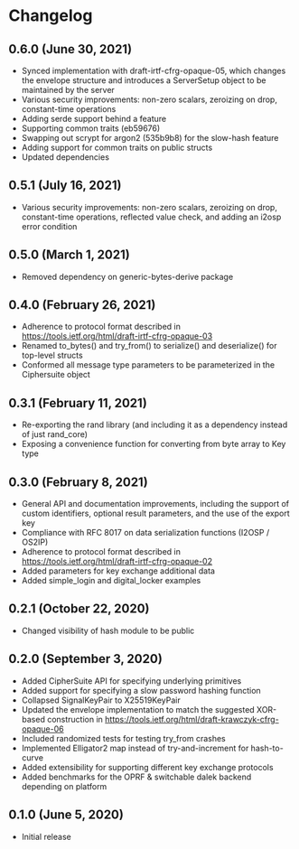 # Changelog

## 0.6.0 (June 30, 2021)

* Synced implementation with draft-irtf-cfrg-opaque-05, which changes
  the envelope structure and introduces a ServerSetup object to be
  maintained by the server
* Various security improvements: non-zero scalars, zeroizing on drop,
  constant-time operations
* Adding serde support behind a feature
* Supporting common traits (eb59676)
* Swapping out scrypt for argon2 (535b9b8) for the slow-hash feature
* Adding support for common traits on public structs
* Updated dependencies

## 0.5.1 (July 16, 2021)

* Various security improvements: non-zero scalars, zeroizing on drop,
  constant-time operations, reflected value check, and adding an
  i2osp error condition

## 0.5.0 (March 1, 2021)

* Removed dependency on generic-bytes-derive package

## 0.4.0 (February 26, 2021)

* Adherence to protocol format described in
  https://tools.ietf.org/html/draft-irtf-cfrg-opaque-03
* Renamed to_bytes() and try_from() to serialize() and deserialize() for
  top-level structs
* Conformed all message type parameters to be parameterized in the
  Ciphersuite object

## 0.3.1 (February 11, 2021)

* Re-exporting the rand library (and including it as a dependency instead of
  just rand_core)
* Exposing a convenience function for converting from byte array to Key type

## 0.3.0 (February 8, 2021)

* General API and documentation improvements, including the support of custom
  identifiers, optional result parameters, and the use of the export key
* Compliance with RFC 8017 on data serialization functions (I2OSP / OS2IP)
* Adherence to protocol format described in
  https://tools.ietf.org/html/draft-irtf-cfrg-opaque-02
* Added parameters for key exchange additional data
* Added simple_login and digital_locker examples

## 0.2.1 (October 22, 2020)

* Changed visibility of hash module to be public

## 0.2.0 (September 3, 2020)

* Added CipherSuite API for specifying underlying primitives
* Added support for specifying a slow password hashing function
* Collapsed SignalKeyPair to X25519KeyPair
* Updated the envelope implementation to match the suggested XOR-based
  construction in https://tools.ietf.org/html/draft-krawczyk-cfrg-opaque-06
* Included randomized tests for testing try_from crashes
* Implemented Elligator2 map instead of try-and-increment for hash-to-curve
* Added extensibility for supporting different key exchange protocols
* Added benchmarks for the OPRF & switchable dalek backend depending on platform

## 0.1.0 (June 5, 2020)

* Initial release
